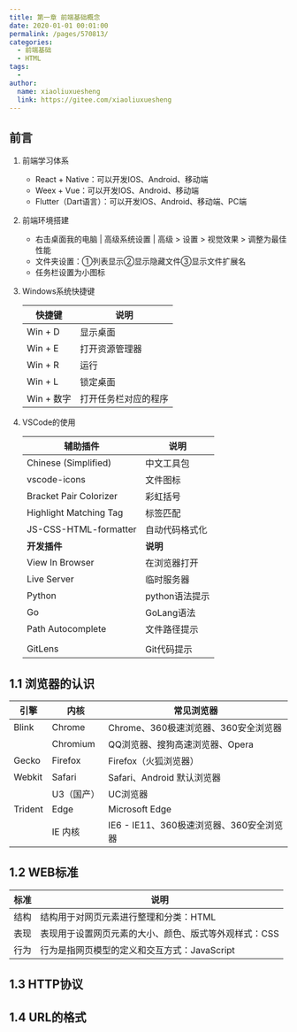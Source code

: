 ```yaml
---
title: 第一章 前端基础概念
date: 2020-01-01 00:01:00
permalink: /pages/570813/
categories:
  - 前端基础
  - HTML
tags:
  - 
author: 
  name: xiaoliuxuesheng
  link: https://gitee.com/xiaoliuxuesheng
---
```


## 前言

1. 前端学习体系

   - React + Native：可以开发IOS、Android、移动端
   - Weex + Vue：可以开发IOS、Android、移动端
   - Flutter（Dart语言）：可以开发IOS、Android、移动端、PC端

2. 前端环境搭建

   - 右击桌面我的电脑 | 高级系统设置 | 高级 > 设置 > 视觉效果 > 调整为最佳性能
   - 文件夹设置：①列表显示②显示隐藏文件③显示文件扩展名
   - 任务栏设置为小图标

3. Windows系统快捷键

   | 快捷键     | 说明                 |
   | ---------- | -------------------- |
   | Win + D    | 显示桌面             |
   | Win + E    | 打开资源管理器       |
   | Win + R    | 运行                 |
   | Win + L    | 锁定桌面             |
   | Win + 数字 | 打开任务栏对应的程序 |

4. VSCode的使用

   | 辅助插件               | 说明           |
   | ---------------------- | -------------- |
   | Chinese (Simplified)   | 中文工具包     |
   | vscode-icons           | 文件图标       |
   | Bracket Pair Colorizer | 彩虹括号       |
   | Highlight Matching Tag | 标签匹配       |
   | JS-CSS-HTML-formatter  | 自动代码格式化 |
   | **开发插件**           | **说明**       |
   | View In Browser        | 在浏览器打开   |
   | Live Server            | 临时服务器     |
   | Python                 | python语法提示 |
   | Go                     | GoLang语法     |
   | Path Autocomplete      | 文件路径提示   |
   |                        |                |
   | GitLens                | Git代码提示    |

## 1.1 浏览器的认识

| 引擎    | 内核       | 常见浏览器                               |
| ------- | ---------- | ---------------------------------------- |
| Blink   | Chrome     | Chrome、360极速浏览器、360安全浏览器     |
|         | Chromium   | QQ浏览器、搜狗高速浏览器、Opera          |
| Gecko   | Firefox    | Firefox（火狐浏览器）                    |
| Webkit  | Safari     | Safari、Android 默认浏览器               |
|         | U3（国产） | UC浏览器                                 |
| Trident | Edge       | Microsoft Edge                           |
|         | IE 内核    | IE6 - IE11、360极速浏览器、360安全浏览器 |

## 1.2 WEB标准

| 标准 | 说明                                                  |
| ---- | ----------------------------------------------------- |
| 结构 | 结构用于对网页元素进行整理和分类：HTML                |
| 表现 | 表现用于设置网页元素的大小、颜色、版式等外观样式：CSS |
| 行为 | 行为是指网页模型的定义和交互方式：JavaScript          |

## 1.3 HTTP协议

## 1.4 URL的格式

